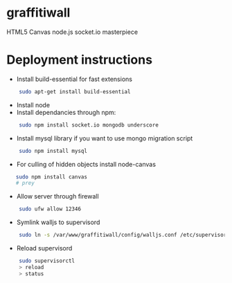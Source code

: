 graffitiwall
============

HTML5 Canvas node.js socket.io masterpiece

Deployment instructions
=======================
- Install build-essential for fast extensions

```bash
    sudo apt-get install build-essential
```
- Install node
- Install dependancies through npm:

```bash
    sudo npm install socket.io mongodb underscore
```
- Install mysql library if you want to use mongo migration script

```bash
    sudo npm install mysql
```
- For culling of hidden objects install node-canvas

```bash
   sudo npm install canvas
   # prey
```
- Allow server through firewall

```bash
    sudo ufw allow 12346
```
- Symlink walljs to supervisord

```bash
    sudo ln -s /var/www/graffitiwall/config/walljs.conf /etc/supervisor/conf.d/
```
- Reload supervisord

```bash
    sudo supervisorctl
    > reload
    > status
```
